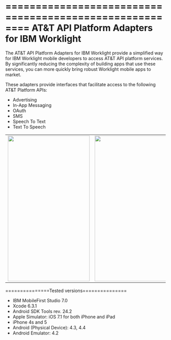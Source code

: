 ========================================================
AT&T API Platform Adapters for IBM Worklight
========================================================
The AT&T API Platform Adapters for IBM Worklight provide a simplified way for IBM 
Worklight mobile developers to access AT&T API platform services. By significantly
reducing the complexity of building apps that use these services, you can more 
quickly bring robust Worklight mobile apps to market.

These adapters provide interfaces that facilitate access to the following
AT&T Platform APIs:

<ul>
<li>Advertising</li>
<li>In-App Messaging</li>
<li>OAuth</li>
<li>SMS</li>
<li>Speech To Text</li>
<li>Text To Speech</li>
</ul>
<div>
<table>
<tr>
<td><img width="257" height="457" src="images/Worklight_Banking_Speech_1.png"</img></td>
<td><img width="257" height="457" src="images/Worklight_Banking_Speech_2.png"</img></td>
<td><img width="257" height="457" src="images/Worklight_Banking_Speech_3.png"</img></td>
</tr>
</table>
</div>

===============Tested versions===============
<ul>
<li>IBM MobileFirst Studio 7.0</li>
<li>Xcode 6.3.1</li>
<li>Android SDK Tools rev. 24.2</li>
<li>Apple Simulator: iOS 7.1 for both iPhone and iPad</li>
<li>iPhone 4s and 5</li>
<li>Android (Physical Device): 4.3, 4.4</li>
<li>Android Emulator: 4.2</li>
</ul>
